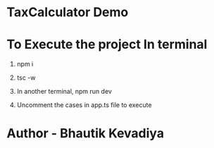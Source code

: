 # TaxCalculator Demo

# To Execute the project In terminal

1. npm i

2. tsc -w

3. In another terminal, npm run dev

4. Uncomment the cases in app.ts file to execute 






# Author - Bhautik Kevadiya
